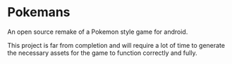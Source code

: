 # Pokemans
An open source remake of a Pokemon style game for android.

This project is far from completion and will require a lot of time to generate the necessary assets for the game to function correctly and fully.
